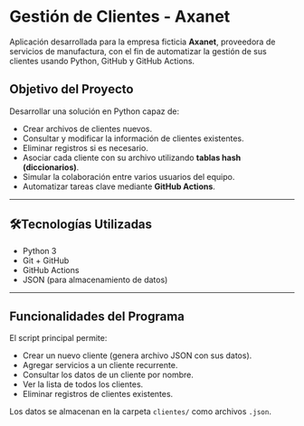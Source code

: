 # Gestión de Clientes - Axanet

Aplicación desarrollada para la empresa ficticia **Axanet**, proveedora de servicios de manufactura, con el fin de automatizar la gestión de sus clientes usando Python, GitHub y GitHub Actions.

## Objetivo del Proyecto

Desarrollar una solución en Python capaz de:

- Crear archivos de clientes nuevos.
- Consultar y modificar la información de clientes existentes.
- Eliminar registros si es necesario.
- Asociar cada cliente con su archivo utilizando **tablas hash (diccionarios)**.
- Simular la colaboración entre varios usuarios del equipo.
- Automatizar tareas clave mediante **GitHub Actions**.

---

## 🛠Tecnologías Utilizadas

- Python 3
- Git + GitHub
- GitHub Actions
- JSON (para almacenamiento de datos)

---

## Funcionalidades del Programa

El script principal permite:

- Crear un nuevo cliente (genera archivo JSON con sus datos).
- Agregar servicios a un cliente recurrente.
- Consultar los datos de un cliente por nombre.
- Ver la lista de todos los clientes.
- Eliminar registros de clientes existentes.

Los datos se almacenan en la carpeta `clientes/` como archivos `.json`.
